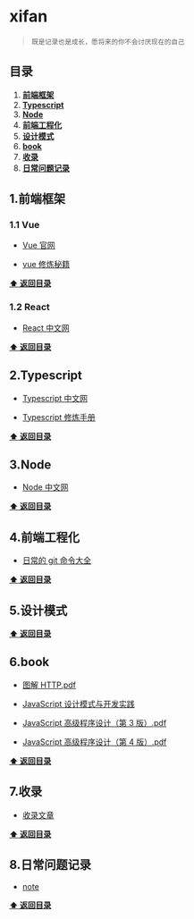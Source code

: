 # xifan

>     既是记录也是成长，愿将来的你不会讨厌现在的自己

## 目录

1. **[前端框架](#1前端框架)**
2. **[Typescript](#2Typescript)**
3. **[Node](#3Node)**
4. **[前端工程化](#4前端工程化)**
5. **[设计模式](#5设计模式)**
6. **[book](#6book)**
7. **[收录](#7收录)**
8. **[日常问题记录](#7日常问题记录)**

## 1.前端框架

### 1.1 Vue

- [Vue 官网](https://cn.vuejs.org/)

- [vue 修炼秘籍](./resources/vue/1.vue框架对比.md)

**[:arrow_up: 返回目录](#目录)**

### 1.2 React

- [React 中文网](https://react.docschina.org/docs/getting-started.html)

**[:arrow_up: 返回目录](#目录)**

## 2.Typescript

- [Typescript 中文网](https://www.tslang.cn/docs/home.html)

- [Typescript 修炼手册](./resources/typescript修炼手册/1.什么是typescript.md)

**[:arrow_up: 返回目录](#目录)**

## 3.Node

- [Node 中文网](http://nodejs.cn/)

**[:arrow_up: 返回目录](#目录)**

## 4.前端工程化

- [日常的 git 命令大全](./resources/git/git常用命令.png)

**[:arrow_up: 返回目录](#目录)**

## 5.设计模式

**[:arrow_up: 返回目录](#目录)**

## 6.book

- [图解 HTTP.pdf](https://github.com/xifan052/book/blob/master/%E5%9B%BE%E8%A7%A3HTTP.pdf)

- [JavaScript 设计模式与开发实践](https://github.com/xifan052/book/blob/master/JavaScript%E8%AE%BE%E8%AE%A1%E6%A8%A1%E5%BC%8F%E4%B8%8E%E5%BC%80%E5%8F%91%E5%AE%9E%E8%B7%B5.pdf)

- [JavaScript 高级程序设计（第 3 版）.pdf](https://github.com/xifan052/book/blob/master/JavaScript%E9%AB%98%E7%BA%A7%E7%A8%8B%E5%BA%8F%E8%AE%BE%E8%AE%A1%EF%BC%88%E7%AC%AC3%E7%89%88%EF%BC%89.pdf)

- [JavaScript 高级程序设计（第 4 版）.pdf](https://github.com/xifan052/book/blob/master/JavaScript%E9%AB%98%E7%BA%A7%E7%A8%8B%E5%BA%8F%E8%AE%BE%E8%AE%A1%EF%BC%88%E7%AC%AC4%E7%89%88%EF%BC%89.pdf)

**[:arrow_up: 返回目录](#目录)**

## 7.收录

- [收录文章](./included/readme.md)

**[:arrow_up: 返回目录](#目录)**

## 8.日常问题记录

- [note](./articles/readme.md)

**[:arrow_up: 返回目录](#目录)**
